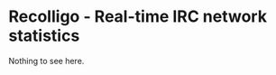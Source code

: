 Recolligo - Real-time IRC network statistics
============================================

Nothing to see here.
